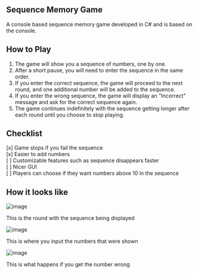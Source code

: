 ## Sequence Memory Game

A console based sequence memory game developed in C# and is based on the console.
## How to Play

1. The game will show you a sequence of numbers, one by one.
2. After a short pause, you will need to enter the sequence in the same order.
3. If you enter the correct sequence, the game will proceed to the next round, and one additional number will be added to the sequence.
4. If you enter the wrong sequence, the game will display an "Incorrect" message and ask for the correct sequence again.
5. The game continues indefinitely with the sequence getting longer after each round until you choose to stop playing.

## Checklist
[x] Game stops if you fail the sequence  
[x] Easier to add numbers  
[ ] Customizable features such as sequence disappears faster  
[ ] Nicer GUI  
[ ] Players can choose if they want numbers above 10 in the sequence


## How it looks like

![image](https://github.com/user-attachments/assets/b921d0b8-7d1b-4481-ba39-cc95d71735d0)

This is the round with the sequence being displayed

![image](https://github.com/user-attachments/assets/c0e759c1-f24d-4f3c-8c5b-3120581490c8)

This is where you input the numbers that were shown

![image](https://github.com/user-attachments/assets/a15d611a-19a3-4035-a958-3923ef5de13f)

This is what happens if you get the number wrong


